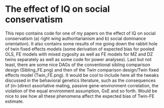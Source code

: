 # The effect of IQ on social conservatism

This repo contains code for one of my papers on the effect of IQ on social conservatism (a) right wing authoritarianism and b) social dominance orientation). It also contains some results of me going down the rabbit hole of twin fixed effects models (some derivation of expected bias for pooled OLS, FE models with mixed zygosity as well as FE models for MZ and DZ twins separately as well as some code for power analyses). Last but not least, there are some nice DAGs of the conventional sibling comparison design (Sibling_FE.png) and then of the Twin comparison design/Twin fixed effects model (Twin_FE.png). It would be cool to include here all the tweaks discussed in the behavioral genetics literature, such as the consequences of (in-)direct assortative mating, passive gene-environment correlation, the violation of the equal environment assumption, GxE and so forth. Would be nice to see how all these phenomena affect the expected bias of Twin-FE estimate.